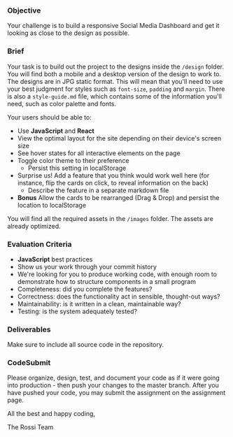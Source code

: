 ### Objective

Your challenge is to build a responsive Social Media Dashboard and get it looking as close to the design as possible.

### Brief

Your task is to build out the project to the designs inside the `/design` folder. You will find both a mobile and a desktop version of the design to work to. The designs are in JPG static format. This will mean that you'll need to use your best judgment for styles such as `font-size`, `padding` and `margin`. There is also a `style-guide.md` file, which contains some of the information you'll need, such as color palette and fonts.

Your users should be able to:

-   Use **JavaScript** and **React**
-   View the optimal layout for the site depending on their device's screen size
-   See hover states for all interactive elements on the page
-   Toggle color theme to their preference
    -   Persist this setting in localStorage
-   Surprise us! Add a feature that you think would work well here (for instance, flip the cards on click, to reveal information on the back)
    -   Describe the feature in a separate markdown file
-   **Bonus** Allow the cards to be rearranged (Drag & Drop) and persist the location to localStorage

You will find all the required assets in the `/images` folder. The assets are already optimized.

### Evaluation Criteria

-   **JavaScript** best practices
-   Show us your work through your commit history
-   We're looking for you to produce working code, with enough room to demonstrate how to structure components in a small program
-   Completeness: did you complete the features?
-   Correctness: does the functionality act in sensible, thought-out ways?
-   Maintainability: is it written in a clean, maintainable way?
-   Testing: is the system adequately tested?

### Deliverables

Make sure to include all source code in the repository. 

### CodeSubmit

Please organize, design, test, and document your code as if it were going into production - then push your changes to the master branch. After you have pushed your code, you may submit the assignment on the assignment page.

All the best and happy coding,

The Rossi Team